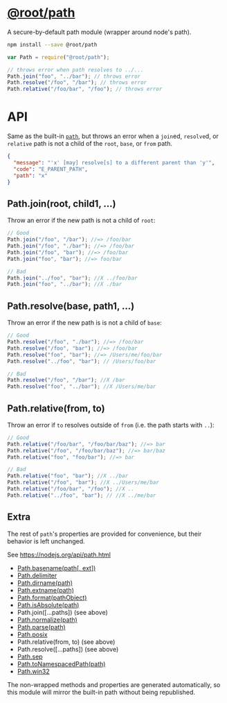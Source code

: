 # [@root/path](https://github.com/therootcompany/path.js)

A secure-by-default path module (wrapper around node's path).

```bash
npm install --save @root/path
```

```js
var Path = require("@root/path");

// throws error when path resolves to ../...
Path.join("foo", "../bar"); // throws error
Path.resolve("/foo", "/bar"); // throws error
Path.relative("/foo/bar", "/foo"); // throws error
```

# API

Same as the built-in [`path`](https://nodejs.org/api/path.html),
but throws an error when a `join`ed, `resolve`d,
or `relative` path is not a child of the `root`, `base`, or `from` path.

```json
{
  "message": "'x' [may] resolve[s] to a different parent than 'y'",
  "code": "E_PARENT_PATH",
  "path": "x"
}
```

## Path.join(root, child1, ...)

Throw an error if the new path is not a child of `root`:

```js
// Good
Path.join("/foo", "/bar"); //=> /foo/bar
Path.join("/foo", "./bar"); //=> /foo/bar
Path.join("/foo", "bar"); //=> /foo/bar
Path.join("foo", "bar"); //=> foo/bar

// Bad
Path.join("../foo", "bar"); //X ../foo/bar
Path.join("foo", "../bar"); //X ./bar
```

## Path.resolve(base, path1, ...)

Throw an error if the new path is is not a child of `base`:

```js
// Good
Path.resolve("/foo", "./bar"); //=> /foo/bar
Path.resolve("/foo", "bar"); //=> /foo/bar
Path.resolve("foo", "bar"); //=> /Users/me/foo/bar
Path.resolve("../foo", "bar"); // /Users/foo/bar

// Bad
Path.resolve("/foo", "/bar"); //X /bar
Path.resolve("foo", "../bar"); //X /Users/me/bar
```

## Path.relative(from, to)

Throw an error if `to` resolves outside of `from` (i.e. the path starts with `..`):

```js
// Good
Path.relative("/foo/bar", "/foo/bar/baz"); //=> bar
Path.relative("/foo", "/foo/bar/baz"); //=> bar/baz
Path.relative("foo", "foo/bar"); //=> bar

// Bad
Path.relative("foo", "bar"); //X ../bar
Path.relative("/foo", "bar"); //X ../Users/me/bar
Path.relative("/foo/bar", "/foo"); //X ..
Path.relative("../foo", "bar"); // //X ../me/bar
```

## Extra

The rest of `path`'s properties are provided for convenience,
but their behavior is left unchanged.

See <https://nodejs.org/api/path.html>

- [Path.basename(path[, ext])](https://nodejs.org/api/path.html#path_path_basename_path_ext)
- [Path.delimiter](https://nodejs.org/api/path.html#path_path_delimiter)
- [Path.dirname(path)](https://nodejs.org/api/path.html#path_path_dirname_path)
- [Path.extname(path)](https://nodejs.org/api/path.html#path_path_extname_path)
- [Path.format(pathObject)](https://nodejs.org/api/path.html#path_path_format_pathobject)
- [Path.isAbsolute(path)](https://nodejs.org/api/path.html#path_path_isabsolute_path)
- Path.join([...paths]) (see above)
- [Path.normalize(path)](https://nodejs.org/api/path.html#path_path_normalize_path)
- [Path.parse(path)](https://nodejs.org/api/path.html#path_path_parse_path)
- [Path.posix](https://nodejs.org/api/path.html#path_path_posix)
- Path.relative(from, to) (see above)
- Path.resolve([...paths]) (see above)
- [Path.sep](https://nodejs.org/api/path.html#path_path_sep)
- [Path.toNamespacedPath(path)](https://nodejs.org/api/path.html#path_path_tonamespacedpath_path)
- [Path.win32](https://nodejs.org/api/path.html#path_path_win32)

The non-wrapped methods and properties are generated automatically,
so this module will mirror the built-in path without being republished.
